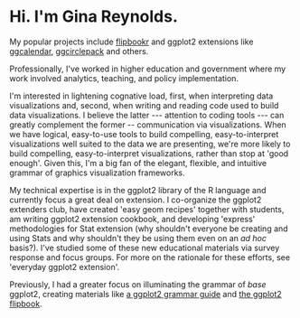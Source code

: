 # Hi. I'm Gina Reynolds.

My popular projects include [flipbookr](https://github.com/EvaMaeRey/flipbookr) and ggplot2 extensions like [ggcalendar](https://evamaerey.github.io/ggcalendar/), [ggcirclepack](https://github.com/EvaMaeRey/ggcirclepack) and others.  

Professionally, I've worked in higher education and government where my work involved analytics, teaching, and policy implementation.   

I'm interested in lightening cognative load, first, when interpreting data visualizations and, second, when writing and reading code used to build data visualizations.  I believe the latter --- attention to coding tools --- can greatly complement the former -- communication via visualizations. When we have logical, easy-to-use tools to build compelling, easy-to-interpret visualizations well suited to the data we are presenting, we're more likely to build compelling, easy-to-interpret visualizations, rather than stop at 'good enough'.   Given this, I'm a big fan of the elegant, flexible, and intuitive grammar of graphics visualization frameworks. 

My technical expertise is in the ggplot2 library of the R language and currently focus a great deal on extension.  I co-organize the ggplot2 extenders club, have created 'easy geom recipes' together with students, am writing ggplot2 extension cookbook, and developing 'express' methodologies for Stat extension (why shouldn't everyone be creating and using Stats and why shouldn't they be using them even on an *ad hoc* basis?).  I've studied some of these new educational materials via survey response and focus groups. For more on the rationale for these efforts, see 'everyday ggplot2 extension'.

Previously, I had a greater focus on illuminating the grammar of *base* ggplot2, creating materials like [a ggplot2 grammar guide](https://evamaerey.github.io/ggplot2_grammar_guide/about) and [the ggplot2 flipbook](https://evamaerey.github.io/ggplot_flipbook/ggplot_flipbook_xaringan.html#1).



